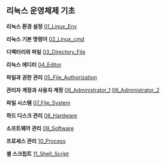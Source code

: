 ## 리눅스 운영체제 기초

**리눅스 환경 설정** [01_Linux_Env](https://github.com/hyunjung20222/TIL/blob/main/Linux/01_Linux_Env.md) 

**리눅스 기본 명령어** [02_Linux_cmd](https://github.com/hyunjung20222/TIL/blob/main/Linux/02_Linux_cmd.md)

**디렉터리와 파일** [03_Directory_File](https://github.com/hyunjung20222/TIL/blob/main/Linux/03_Directory_File.md)

**리눅스 에디터** [04_Editor](https://github.com/hyunjung20222/TIL/blob/main/Linux/04_Editor.md)

**파일과 권한 관리** [05_File_Authorization](https://github.com/hyunjung20222/TIL/blob/main/Linux/05_File_Authorization.md)

**관리자 계정과 사용자 계정** [06_Administrator_1](https://github.com/hyunjung20222/TIL/blob/main/Linux/06_Administrator_1.md) [06_Administrator_2](https://github.com/hyunjung20222/TIL/blob/main/Linux/06_Administrator_2.md)

**파일 시스템** [07_File_System](https://github.com/hyunjung20222/TIL/blob/main/Linux/07_File_System.md)

**하드 디스크 관리** [08_Hardware](https://github.com/hyunjung20222/TIL/blob/main/Linux/08_Hardware.md)

**소프트웨어 관리** [09_Software](https://github.com/hyunjung20222/TIL/blob/main/Linux/09_Software.md)

**프로세스 관리** [10_Process](https://github.com/hyunjung20222/TIL/blob/main/Linux/10_Process.md)

**셸 스크립트** [11_Shell_Script](https://github.com/hyunjung20222/TIL/blob/main/Linux/11_Shell_Script.md)
